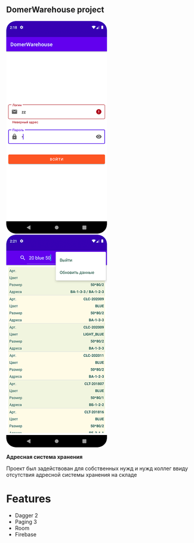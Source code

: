 ## DomerWarehouse project


![app img](./login_actvt.png)
![app img](./main_actvt.png)

**Адресная система хранения**

Проект был задействован для собственных нужд и нужд коллег ввиду отсутствия адресной системы хранения на складе

# Features
- Dagger 2
- Paging 3
- Room
- Firebase
